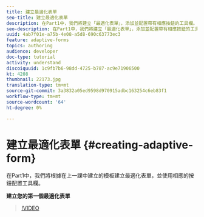 ```yaml
---
title: 建立最適化表單
seo-title: 建立最適化表單
description: 在Part1中，我們將建立「最適化表單」，添加並配置帶有相應按鈕的工具欄。
seo-description: 在Part1中，我們將建立「最適化表單」，添加並配置帶有相應按鈕的工具欄。
uuid: 4ab7f01e-a75b-4e08-a5d8-690c63773ec3
feature: adaptive-forms
topics: authoring
audience: developer
doc-type: tutorial
activity: understand
discoiquuid: 1c9fb7b6-98dd-4725-b787-ac9e71906500
kt: 4208
thumbnail: 22173.jpg
translation-type: tm+mt
source-git-commit: 3a3832a05ed9598d970915adbc163254c6eb83f1
workflow-type: tm+mt
source-wordcount: '64'
ht-degree: 0%

---
```



# 建立最適化表單 {#creating-adaptive-form}

在Part1中，我們將根據在上一課中建立的模板建立最適化表單，並使用相應的按鈕配置工具欄。

**建立您的第一個最適化表單**

>[!VIDEO](https://video.tv.adobe.com/v/22173/quality=9)

